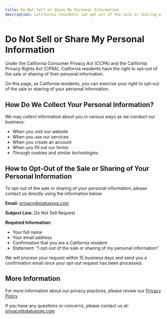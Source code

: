 ```yaml
---
title: Do Not Sell or Share My Personal Information
description: California residents can opt-out of the sale or sharing of their personal information
---
```


# Do Not Sell or Share My Personal Information

Under the California Consumer Privacy Act (CCPA) and the California Privacy Rights Act (CPRA),
California residents have the right to opt-out of the sale or sharing of their personal information.

On this page, as California residents, you can exercise your right to opt-out of the sale or sharing 
of your personal information.

## How Do We Collect Your Personal Information?

We may collect information about you in various ways as we conduct our business:

- When you visit our website
- When you use our services
- When you create an account
- When you fill out our forms
- Through cookies and similar technologies

## How to Opt-Out of the Sale or Sharing of Your Personal Information

To opt-out of the sale or sharing of your personal information, please contact us directly using the information below:

**Email:** [privacy@statuessg.com](mailto:privacy@statuessg.com?subject=Do%20Not%20Sell%20Request)

**Subject Line:** Do Not Sell Request

**Required Information:**
- Your full name
- Your email address
- Confirmation that you are a California resident
- Statement: "I opt-out of the sale or sharing of my personal information"

We will process your request within 15 business days and send you a confirmation email once your opt-out request has been processed.

## More Information

For more information about our privacy practices, please review our 
[Privacy Policy](/privacy-policy).

If you have any questions or concerns, please contact us at:
[privacy@statuessg.com](mailto:privacy@statuessg.com) 